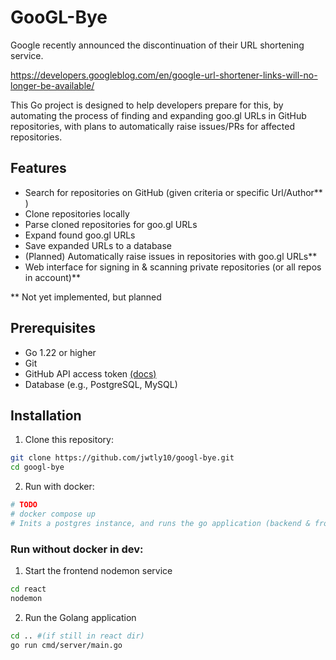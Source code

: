 # GooGL-Bye

Google recently announced the discontinuation of their URL shortening service. 

https://developers.googleblog.com/en/google-url-shortener-links-will-no-longer-be-available/

This Go project is designed to help developers prepare for this, by automating the process of finding and expanding goo.gl URLs in GitHub repositories, with plans to automatically raise issues/PRs for affected repositories.

## Features
- Search for repositories on GitHub (given criteria or specific Url/Author** )
- Clone repositories locally
- Parse cloned repositories for goo.gl URLs
- Expand found goo.gl URLs
- Save expanded URLs to a database
- (Planned) Automatically raise issues in repositories with goo.gl URLs**
- Web interface for signing in & scanning private repositories (or all repos in account)**

** Not yet implemented, but planned

## Prerequisites
- Go 1.22 or higher
- Git
- GitHub API access token [(docs)](https://docs.github.com/en/authentication/keeping-your-account-and-data-secure/managing-your-personal-access-tokens#creating-a-personal-access-token-classic)
- Database (e.g., PostgreSQL, MySQL)

## Installation

1. Clone this repository:
```sh
git clone https://github.com/jwtly10/googl-bye.git
cd googl-bye
```

2. Run with docker: 
```sh
# TODO
# docker compose up
# Inits a postgres instance, and runs the go application (backend & frontend)
```

### Run without docker in dev:

1. Start the frontend nodemon service
```sh
cd react 
nodemon
```
2. Run the Golang application
```sh
cd .. #(if still in react dir)
go run cmd/server/main.go
```
